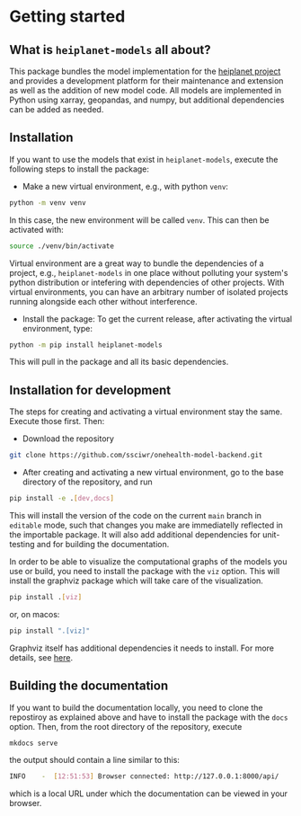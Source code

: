 # Getting started 


## What is `heiplanet-models` all about?
This package bundles the model implementation for the [heiplanet project](TODO) and provides a development platform for their maintenance and extension as well as the addition of new model code.
All models are implemented in Python using xarray, geopandas, and numpy, but additional dependencies can be added as needed. 


## Installation
If you want to use the models that exist in `heiplanet-models`, execute the following steps to install the package: 

- Make a new virtual environment, e.g., with python `venv`: 
```bash
python -m venv venv 
```
In this case, the new environment will be called `venv`. This can then be activated with: 

```bash 
source ./venv/bin/activate 
``` 
Virtual environment are a great way to bundle the dependencies of a project, e.g., `heiplanet-models` in one place without polluting your system's python distribution or intefering with dependencies of other projects. With virtual environments, you can have an arbitrary number of isolated projects running alongside each other without interference. 


- Install the package: 
To get the current release, after activating the virtual environment, type: 

```bash 
python -m pip install heiplanet-models
```
This will pull in the package and all its basic dependencies. 


## Installation for development
The steps for creating and activating a virtual environment stay the same. Execute those first. Then: 

- Download the repository 

```bash
git clone https://github.com/ssciwr/onehealth-model-backend.git
```

- After creating and activating a new virtual environment, go to the base directory of the repository, and run 

```bash
pip install -e .[dev,docs]
```
This will install the version of the code on the current `main` branch in `editable` mode, such that changes you make are immediatelly reflected in the importable package. It will also add additional dependencies for unit-testing and for building the documentation.

In order to be able to visualize the computational graphs of the models you use or build, you need to install the package with the `viz` option. This will install the graphviz package which will take care of the visualization. 

```bash
pip install .[viz]
```
or, on macos: 

```bash
pip install ".[viz]"
```
Graphviz itself has additional dependencies it needs to install. For more details, see [here](https://github.com/xflr6/graphviz?tab=readme-ov-file#installation). 


## Building the documentation 
If you want to build the documentation locally, you need to clone the repostiroy as explained above and have to install the package with the `docs` option. Then, from the root directory of the repository, execute 
```bash 
mkdocs serve 
```

the output should contain a line similar to this: 

```bash 
INFO    -  [12:51:53] Browser connected: http://127.0.0.1:8000/api/
```

which is a local URL under which the documentation can be viewed in your browser. 